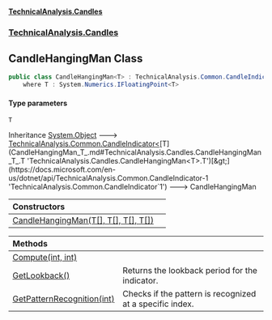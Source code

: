 #### [TechnicalAnalysis.Candles](TechnicalAnalysis.Candles.md 'TechnicalAnalysis.Candles')
### [TechnicalAnalysis.Candles](TechnicalAnalysis.Candles.md#TechnicalAnalysis.Candles 'TechnicalAnalysis.Candles')

## CandleHangingMan<T> Class

```csharp
public class CandleHangingMan<T> : TechnicalAnalysis.Common.CandleIndicator<T>
    where T : System.Numerics.IFloatingPoint<T>
```
#### Type parameters

<a name='TechnicalAnalysis.Candles.CandleHangingMan_T_.T'></a>

`T`

Inheritance [System.Object](https://docs.microsoft.com/en-us/dotnet/api/System.Object 'System.Object') &#129106; [TechnicalAnalysis.Common.CandleIndicator&lt;](https://docs.microsoft.com/en-us/dotnet/api/TechnicalAnalysis.Common.CandleIndicator-1 'TechnicalAnalysis.Common.CandleIndicator`1')[T](CandleHangingMan_T_.md#TechnicalAnalysis.Candles.CandleHangingMan_T_.T 'TechnicalAnalysis.Candles.CandleHangingMan<T>.T')[&gt;](https://docs.microsoft.com/en-us/dotnet/api/TechnicalAnalysis.Common.CandleIndicator-1 'TechnicalAnalysis.Common.CandleIndicator`1') &#129106; CandleHangingMan<T>

| Constructors | |
| :--- | :--- |
| [CandleHangingMan(T[], T[], T[], T[])](CandleHangingMan_T_.CandleHangingMan(T[],T[],T[],T[]).md 'TechnicalAnalysis.Candles.CandleHangingMan<T>.CandleHangingMan(T[], T[], T[], T[])') | |

| Methods | |
| :--- | :--- |
| [Compute(int, int)](CandleHangingMan_T_.Compute(int,int).md 'TechnicalAnalysis.Candles.CandleHangingMan<T>.Compute(int, int)') | |
| [GetLookback()](CandleHangingMan_T_.GetLookback().md 'TechnicalAnalysis.Candles.CandleHangingMan<T>.GetLookback()') | Returns the lookback period for the indicator. |
| [GetPatternRecognition(int)](CandleHangingMan_T_.GetPatternRecognition(int).md 'TechnicalAnalysis.Candles.CandleHangingMan<T>.GetPatternRecognition(int)') | Checks if the pattern is recognized at a specific index. |
